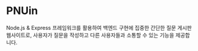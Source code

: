 # PNUin
Node.js & Express 프레임워크를 활용하여 백엔드 구현에 집중한 간단한 질문 게시판 웹사이트로, 사용자가 질문을 작성하고 다른 사용자들과 소통할 수 있는 기능을 제공합니다.
